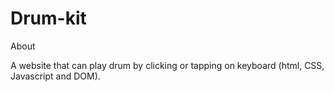 # Drum-kit

About

A website that can play drum by clicking or tapping on keyboard (html, CSS, Javascript and DOM).

